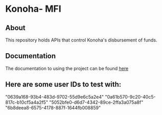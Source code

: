 # Konoha- MFI

## About
This repository holds APIs that control Konoha's disbursement of funds.

## Documentation
The documentation to using the project can be found [here](https://documenter.getpostman.com/view/25948396/2sA3Bt1Uum)

## Here are some user IDs to test with:
"0639a168-93b4-483d-9702-55d9e6c5a2e4"
"0a61b570-9c20-40c5-817c-b10cf5a4a2f5"
"5052bfe0-d6d7-4342-89ce-2ffa3a075a8f"
"6b8deea8-6575-4178-887f-1644fb008859"
